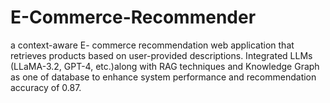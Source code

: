 # E-Commerce-Recommender
a context-aware E- commerce recommendation web application that retrieves products based on user-provided descriptions. Integrated LLMs (LLaMA-3.2, GPT-4, etc.)along with RAG techniques and Knowledge Graph as one of database to enhance system performance and recommendation accuracy of 0.87.
